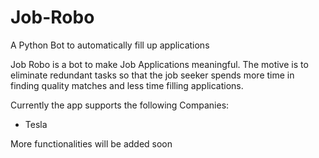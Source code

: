 # Job-Robo
A Python Bot to automatically fill up applications

Job Robo is a bot to make Job Applications meaningful. The motive is to eliminate redundant tasks so that the job seeker spends more time in finding quality matches and less time filling applications.

Currently the app supports the following Companies:

- Tesla


More functionalities will be added soon
